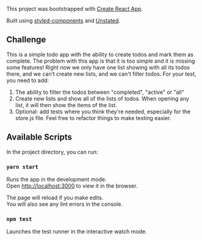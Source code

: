 This project was bootstrapped with [Create React App](https://github.com/facebook/create-react-app).

Built using [styled-components](https://www.styled-components.com) and [Unstated](https://github.com/jamiebuilds/unstated).

## Challenge
This is a simple todo app with the ability to create todos and mark them as complete.
The problem with this app is that it is too simple and it is missing some features!
Right now we only have one list showing with all its todos there, and we can’t create new lists, and we can't filter todos.
For your test, you need to add:

1. The ability to filter the todos between "completed", "active" or "all"
2. Create new lists and show all of the lists of todos. When opening any list, it will then show the items of the list.
3. Optional: add tests where you think they're needed, especially for the store.js file. Feel free to refactor things to make testing easier.

## Available Scripts

In the project directory, you can run:

### `yarn start`

Runs the app in the development mode.<br>
Open [http://localhost:3000](http://localhost:3000) to view it in the browser.

The page will reload if you make edits.<br>
You will also see any lint errors in the console.

### `npm test`

Launches the test runner in the interactive watch mode.<br>
